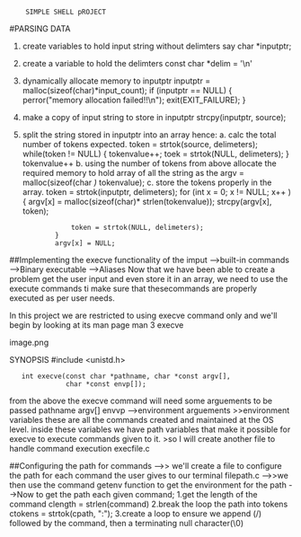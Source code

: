 		SIMPLE SHELL pROJECT
#PARSING DATA
1.  create variables to hold input string without delimters
        say char *inputptr;
2.  create a variable to hold the delimters
        const char *delim = '\n'
3.  dynamically allocate memory to inputptr
        inputptr = malloc(sizeof(char)*input_count);
        if (inputptr == NULL)
        {
            perror("memory allocation failed!!\n");
            exit(EXIT_FAILURE);
        }
4.  make a copy of input string to store in inputptr
        strcpy(inputptr, source);
5.  split the string stored in inputptr into an array hence:
            a. calc the total number of tokens expected.
                token = strtok(source, delimeters);
                while(token != NULL)
                {
                    tokenvalue++;
                    toek = strtok(NULL, delimeters);
                }
                tokenvalue++
            b. using the number of tokens from above allocate the required memory
               to hold array of all the string as the 
               argv = malloc(sizeof(char *)* tokenvalue);
            c. store the tokens properly in the array.
            token = strtok(inputptr, delimeters);
                for (int x = 0; x != NULL; x++ )
                {
                    argv[x] = malloc(sizeof(char)* strlen(tokenvalue));
                    strcpy(argv[x], token);

                    token = strtok(NULL, delimeters);
                }
                argv[x] = NULL;


##Implementing the execve functionality of the imput
        -->built-in commands
        -->Binary executable 
        -->Aliases
Now that we have been able to create a problem get the user input and even store it in an array,
we need to use the execute commands ti make sure that thesecommands are properly executed as per user needs.

In this project we are restricted to using execve command only and we'll begin by looking at its man page 
        man 3 execve

image.png

SYNOPSIS
       #include <unistd.h>

       int execve(const char *pathname, char *const argv[],
                  char *const envp[]);

from the above the execve command will need some arguements to be passed
        pathname
        argv[]
        envvp -->environment arguements
    >>environment variables
        these are all the commands created and maintained at the OS level.
        inside these variables we have path variables that make it possible for execve to execute commands given to it.
    >so I will create another file to handle command execution
        execfile.c

##Configuring the path for commands
-->> we'll create a file to configure the path for each command the user gives to our terminal
            filepath.c
-->>we then use the command getenv function to get the environment for the path
-->Now to get the path each given command;
        1.get the length of the command
            clength = strlen(command)
        2.break the loop the path into tokens
            ctokens = strtok(cpath, ":");
        3.create a loop to ensure we append (/) followed by the command, then a terminating null character(\0)
